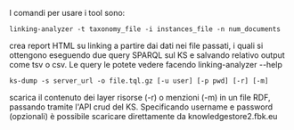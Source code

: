 I comandi per usare i tool sono:

```
linking-analyzer -t taxonomy_file -i instances_file -n num_documents
```
crea report HTML su linking a partire dai dati nei file passati,
i quali si ottengono eseguendo due query SPARQL sul KS e salvando
relativo output come tsv o csv. Le query le potete vedere facendo
linking-analyzer --help

```
ks-dump -s server_url -o file.tql.gz [-u user] [-p pwd] [-r] [-m]
```
scarica il contenuto dei layer risorse (-r) o menzioni (-m) in un
file RDF, passando tramite l'API crud del KS. Specificando
username e password (opzionali) è possibile scaricare
direttamente da knowledgestore2.fbk.eu
